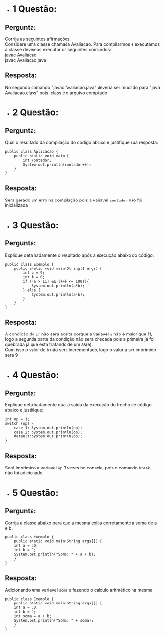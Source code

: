 
* # 1 Questão:  

## Pergunta:

Corrija as seguintes afirmações:  
Considere uma classe chamada Avaliacao. Para compilarmos e executamos a classe devemos executar os seguintes comandos:  
javac Avaliacao  
javac Avaliacao.java

## Resposta:
No segundo comando "javac Avaliacao.java" deveria ser mudado para "java Avaliacao.class" pois .class é o arquivo compilado

* # 2 Questão:

## Pergunta:

Qual o resultado da compilação do código abaixo e justifique sua resposta:  
```
public class Aplicacao {  
    public static void main {  
        int contador;  
        System.out.println(contador++);  
    }  
}  
```

## Resposta:
Sera gerado um erro na compilação pois a variavel ```contador``` não foi inicializada

* # 3 Questão:

## Pergunta:
Explique detalhadamente o resultado após a execução abaixo do código:
```
public class Exemplo {
    public static void main(String[] args) {
        int a = 9;
        int b = 0;
        if ((a > 11) && (++b <= 100)){
            System.out.println(a*b);
        } else {
            System.out.println(a-b);
        }
    }
}
```

## Resposta:
A condição do ```if``` não sera aceita porque a variavel ```a``` não é maior que 11, logo a segunda parte da condição não sera checada pois a primeira já foi quebrada já que esta tratando de um ```&&```(e).  
Com isso o valor de ```b``` não sera incrementado, logo o valor a ser imprimido sera 9

* # 4 Questão:

## Pergunta:
Explique detalhadamente qual a saída da execução do trecho de código abaixo e justifique:  
```
int op = 1;
switch (op) {
    case 1: System.out.println(op);
    case 2: System.out.println(op);
    default:System.out.println(op);
}
```

## Resposta:
Será imprimido a variavel ```op``` 3 vezes no console, pois o comando ```break;``` não foi adicionado

* # 5 Questão:

## Pergunta:
Corrija a classe abaixo para que a mesma exiba corretamente a soma de a e b.
```
public class Exemplo {
    public static void main(String args[]) {
    int a = 10;
    int b = 1;
    System.out.println("Soma: " + a + b);
    }
}
```

## Resposta:
Adicionando uma variavel ```soma``` e fazendo o calculo aritmético na mesma
```
public class Exemplo {
    public static void main(String args[]) {
    int a = 10;
    int b = 1;
    int soma = a + b; 
    System.out.println("Soma: " + soma);
    }
}
```
